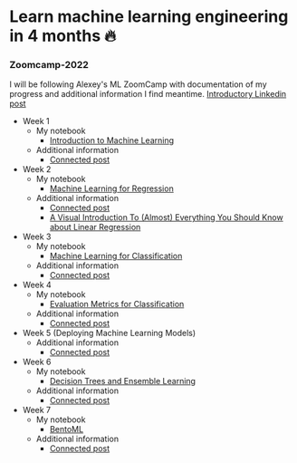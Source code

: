 # Learn machine learning engineering in 4 months :fire:
### Zoomcamp-2022

I will be following Alexey's ML ZoomCamp with documentation of my progress and additional information I find meantime.
[Introductory Linkedin post](https://www.linkedin.com/posts/ankudo_github-alexeygrigorevmlbookcamp-code-activity-6972535303920058368-DM8E?utm_source=share&utm_medium=member_desktop)
- Week 1
  - My notebook
    - [Introduction to Machine Learning](https://github.com/tankudo/ZoomCamb_2022_HomeWork/blob/main/HomeWork_01.ipynb)
  - Additional information
      - [Connected post](https://www.linkedin.com/posts/ankudo_pandas-machinelearning-ml-activity-6974672795590897665-jln4?utm_source=share&utm_medium=member_desktop)
- Week 2
  - My notebook
    - [Machine Learning for Regression](https://github.com/tankudo/ZoomCamb_2022_HomeWork/blob/main/HomeWork_02.ipynb)
  - Additional information
      - [Connected post](https://www.linkedin.com/posts/ankudo_linearregression-datapreprocessing-featureengineering-activity-6977513635895996416-MEcR?utm_source=share&utm_medium=member_desktop)
    - [A Visual Introduction To (Almost) Everything You Should Know about Linear Regression](https://mlu-explain.github.io/linear-regression/)
- Week 3
  - My notebook
    - [Machine Learning for Classification](https://github.com/tankudo/ZoomCamb_2022_HomeWork/blob/main/Homework_03.ipynb)
  - Additional information
      - [Connected post](https://www.linkedin.com/posts/ankudo_github-tankudozoomcamb2022homework-activity-6979719260965081090-QJuF?utm_source=share&utm_medium=member_desktop)
- Week 4
  - My notebook
    - [Evaluation Metrics for Classification](https://github.com/tankudo/ZoomCamb_2022_HomeWork/blob/main/HomeWork_04.ipynb)
  - Additional information
     - [Connected post](https://www.linkedin.com/posts/ankudo_tankudo-overview-activity-6982310201194373120-wZ_P?utm_source=share&utm_medium=member_desktop)
- Week 5 (Deploying Machine Learning Models)
    - Additional information
        - [Connected post](https://www.linkedin.com/posts/ankudo_python-cloud-aws-activity-6985140607799209984-1T4r?utm_source=share&utm_medium=member_desktop)
- Week 6
  - My notebook
    - [Decision Trees and Ensemble Learning](https://github.com/tankudo/ZoomCamb_2022_HomeWork/blob/main/Week_6/Homework_6.ipynb)
  - Additional information
      - [Connected post](https://www.linkedin.com/posts/ankudo_week-%E2%93%BA-of-zoomcamp-decision-tree-is-one-activity-6987762268365053953-oA7K?utm_source=share&utm_medium=member_desktop)
- Week 7
  - My notebook
    - [BentoML](https://github.com/tankudo/ZoomCamb_2022_HomeWork/blob/main/Week_7/train%202.ipynb)
  - Additional information
      - [Connected post](https://www.linkedin.com/posts/ankudo_week-7-of-machine-learning-zoomcamp-was-activity-6990221877906423808-VGIt?utm_source=share&utm_medium=member_desktop)
    
    
<!--
- Decision Trees and Ensemble Learning
- Neural Networks and Deep Learning
- Serverless Deep Learning
- Kubernetes and TensorFlow Serving -->
